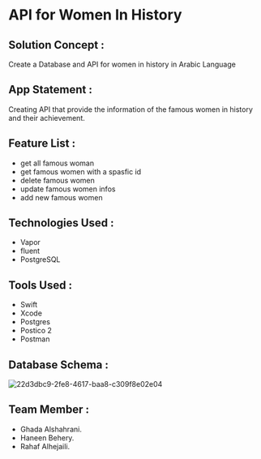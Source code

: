 # API for Women In History

## Solution Concept :

Create a Database and API for women in history in Arabic Language

## App Statement :

Creating API that provide the information of the famous women in history and their achievement.

## Feature List :

* get all famous woman
* get famous women with a spasfic id
* delete famous women
* update famous women infos
* add new famous women

## Technologies Used :

* Vapor
* fluent
* PostgreSQL

## Tools Used :

* Swift
* Xcode
* Postgres
* Postico 2
* Postman

## Database Schema :

 ![22d3dbc9-2fe8-4617-baa8-c309f8e02e04](https://user-images.githubusercontent.com/116795488/227909452-858a4227-b46c-42f3-9576-e40016d176ed.JPG)



## Team Member :
* Ghada Alshahrani.
* Haneen Behery.
* Rahaf Alhejaili.


